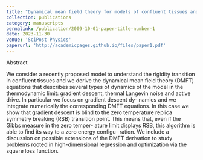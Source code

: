 ```yaml
---
title: "Dynamical mean field theory for models of confluent tissues and beyond"
collection: publications
category: manuscripts
permalink: /publication/2009-10-01-paper-title-number-1
date: 2023-11-30
venue: 'SciPost Physics'
paperurl: 'http://academicpages.github.io/files/paper1.pdf'
---
```


Abstract

We consider a recently proposed model to understand the rigidity transition in confluent tissues and we derive the dynamical mean field theory (DMFT) equations that describes several types of dynamics of the model in the thermodynamic limit: gradient descent, thermal Langevin noise and active drive. In particular we focus on gradient descent dy- namics and we integrate numerically the corresponding DMFT equations. In this case we show that gradient descent is blind to the zero temperature replica symmetry breaking (RSB) transition point. This means that, even if the Gibbs measure in the zero temper- ature limit displays RSB, this algorithm is able to find its way to a zero energy configu- ration. We include a discussion on possible extensions of the DMFT derivation to study problems rooted in high-dimensional regression and optimization via the square loss function.
